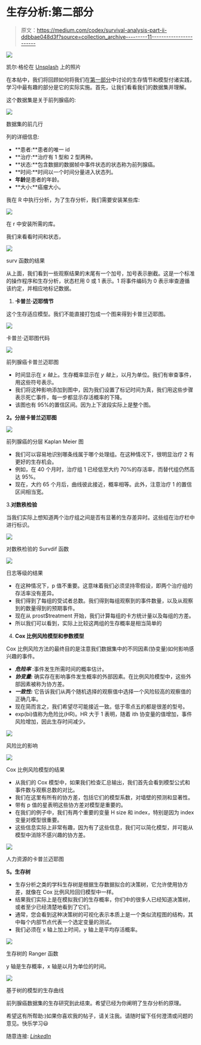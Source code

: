 # 生存分析:第二部分

> 原文：<https://medium.com/codex/survival-analysis-part-ii-ddbbae048d3f?source=collection_archive---------11----------------------->

![](img/bc3be673f0dd6ade976d9cd250283858.png)

凯尔·格伦在 [Unsplash](https://unsplash.com?utm_source=medium&utm_medium=referral) 上的照片

在本帖中，我们将回顾如何将我们在[第一部分](/mlearning-ai/survival-analysis-part-i-7a84fd270644)中讨论的生存情节和模型付诸实践，学习中最有趣的部分是它的实际实施。首先，让我们看看我们的数据集并理解。

这个数据集是关于前列腺癌的:

![](img/cdbc0e52ef05e0d515706bb93554e9b0.png)

数据集的前几行

列的详细信息:

*   **患者:**患者的唯一 id
*   **治疗:**治疗有 1 型和 2 型两种。
*   **状态:**包含数据的数据帧中事件状态的状态称为前列腺癌。
*   **时间:**时间以一个时间分量进入状态列。
*   **年龄**是患者的年龄。
*   **大小:**癌瘤大小。

我在 R 中执行分析，为了生存分析，我们需要安装某些库:

![](img/3eeae1362cc1df7dcb49fd0a1229c974.png)

在 r 中安装所需的库。

我们来看看时间和状态，

![](img/972c3f0822be6472ddb352f9775dc85e.png)

surv 函数的结果

从上面，我们看到一些观察结果的末尾有一个加号，加号表示删截。这是一个标准的操作程序和生存分析，状态栏用 0 或 1 表示。1 将事件编码为 0 表示审查遵循该约定，并相应地标记数据。

1.  **卡普兰·迈耶情节**

这个生存适应模型。我们不能直接打包成一个图来得到卡普兰迈耶图。

![](img/5d84689f11730fee8b37f9c6c33359d0.png)

卡普兰·迈耶图代码

![](img/220913633ebfaaa1e03636f8228335b5.png)

前列腺癌卡普兰迈耶图

*   时间显示在 *x 轴*上。生存概率显示在 *y 轴*上，以月为单位。我们有审查事件，用这些符号表示。
*   我们将这种影响添加到图中，因为我们设置了标记时间为真，我们用这些步骤表示死亡事件，每一步都显示存活概率的下降。
*   该图也有 95%的置信区间。因为上下波段实际上是整个图。

**2。分层卡普兰迈耶图**

![](img/d20138ac3e4e1732925099422dda2033.png)

前列腺癌的分层 Kaplan Meier 图

*   我们可以容易地识别哪条线属于哪个处理组。在这种情况下，很明显治疗 2 有更好的生存机会。
*   例如，在 40 个月时，治疗组 1 已经低至大约 70%的存活率，而替代组仍然高达 95%。
*   现在，大约 65 个月后，曲线彼此接近，概率相等。此外，注意治疗 1 的置信区间相当宽。

3.**对数秩检验**

当我们实际上想知道两个治疗组之间是否有显著的生存差异时。这些组在治疗栏中进行标识。

![](img/938ea5965ca705e0714100d5eef47fc9.png)

对数秩检验的 Survdif 函数

![](img/1750cbe3369626c64f68fe1e354495ca.png)

日志等级的结果

*   在这种情况下，p 值不重要。这意味着我们必须坚持零假设，即两个治疗组的存活率没有差异。
*   我们得到了每组的受试者总数。我们得到每组观察到的事件数量，以及从观察到的数量得到的预期事件。
*   现在从 prost$treatment 开始，我们计算每组的卡方统计量以及每组的方差。
*   所以我们可以看到，实际上比较这两组的生存概率是相当简单的

4. **Cox 比例风险模型和参数模型**

Cox 比例风险方法的最终目的是注意我们数据集中的不同因素(协变量)如何影响感兴趣的事件。

*   ***危险率*** :事件发生所需时间的概率估计。
*   ***协变量:*** 确实存在影响事件发生概率的外部因素。在比例风险模型中，这些外部因素被称为协方差。
*   ***一致性:*** 它告诉我们从两个随机选择的观察值中选择一个风险较高的观察值的正确几率。
*   现在简而言之，我们希望尽可能接近一致。低于零点五的都是很差的型号。
*   exp(bi)值称为危险比(HR)。HR 大于 1 表明，随着 ith 协变量的值增加，事件风险增加，因此生存时间减少。

![](img/19f40e034a0ecccc1b640576cd5fa813.png)

风险比的影响

![](img/d2c8db116cd2b970e595b101b671530c.png)

Cox 比例风险模型的结果

*   从我们的 Cox 模型中，如果我们检查汇总输出，我们首先会看到模型公式和事件数与观察总数的对比。
*   我们在这里有所有的协方差，包括它们的模型系数，对墙壁的预测和显著性。
*   带有 p 值的星表明这些协方差对模型是重要的。
*   在我们的例子中，我们有两个重要的变量 H size 和 index，特别是因为 index 变量对模型很重要。
*   这些信息实际上非常有趣，因为有了这些信息，我们可以简化模型，并可能从模型中消除不感兴趣的协方差。

![](img/8b55d8fef84c7863e09082cce13f555f.png)

人力资源的卡普兰迈耶图

**5。生存树**

*   生存分析之类的学科生存树是根据生存数据拟合的决策树，它允许使用协方差，就像在 Cox 比例风险回归模型中一样。
*   结果我们实际上是在模拟我们的生存概率，你们中的很多人已经知道决策树，或者至少已经清楚地看到了它们。
*   通常，您会看到这种决策树的可视化表示本质上是一个类似流程图的结构，其中每个内部节点代表一个选定变量的测试。
*   我们必须在 x 轴上加上时间，y 轴上是平均存活概率。

![](img/a5321f417b53542054bde939d20a8799.png)

生存树的 Ranger 函数

y 轴是生存概率，x 轴是以月为单位的时间。

![](img/df457bc63032452e1f7a1e4d2bc64f8e.png)

基于树的模型的生存曲线

前列腺癌数据集的生存研究到此结束。希望已经为你阐明了生存分析的原理。

希望这有所帮助:)如果你喜欢我的帖子，请关注我。请随时留下任何澄清或问题的意见。快乐学习😃

随意连接: [*LinkedIn*](https://www.linkedin.com/in/afaf-athar-183621105/)